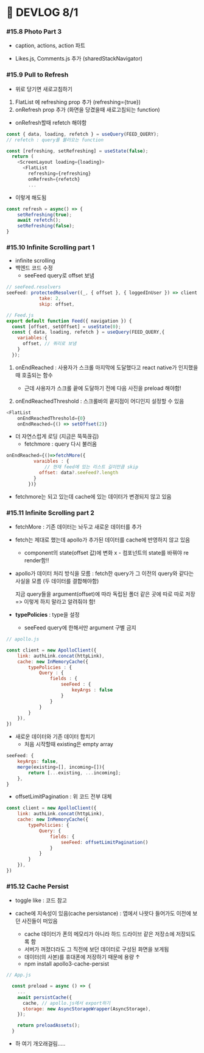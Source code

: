 # 🌴 DEVLOG 8/1

### #15.8 Photo Part 3

- caption, actions, action 파트 

- Likes.js, Comments.js 추가 (sharedStackNavigator)



### #15.9 Pull to Refresh

- 위로 당기면 새로고침하기

1. FlatList 에 refreshing prop 추가 (refreshing={true})
2. onRefresh prop 추가 (화면을 당겼을때 새로고침되는 function)



- onRefresh할때 refetch 해야함

```js
const { data, loading, refetch } = useQuery(FEED_QUERY);
// refetch : query를 불러오는 function

const [refreshing, setRefreshing] = useState(false);
  return (
    <ScreenLayout loading={loading}>
      <FlatList
        refreshing={refreshing}
        onRefresh={refetch}
		...
```

-  이렇게 해도됨

```js
const refresh = async() => {
    setRefreshing(true);
    await refetch();
    setRefreshing(false);
}
```





### #15.10 Infinite Scrolling part 1

- infinite scrolling
- 백엔드 코드 수정
  - seeFeed query로 offset 보냄

```js
// seeFeed.resolvers
seeFeed: protectedResolver((_, { offset }, { loggedInUser }) => client.photo.findMany({
            take: 2,
            skip: offset,
```

```js
// Feed.js
export default function Feed({ navigation }) {
  const [offset, setOffset] = useState(0);
  const { data, loading, refetch } = useQuery(FEED_QUERY,{
    variables:{
      offset, // 쿼리로 보냄
    }
  });
```



1. onEndReached : 사용자가 스크롤 마지막에 도달했다고 react native가 인지했을 때 호출되는 함수
   - 근데 사용자가 스크롤 끝에 도달하기 전에 다음 사진을 preload 해야함!

2. onEndReachedThreshold : 스크롤바의 끝지점이 어디인지 설정할 수 있음

```js
<FlatList
    onEndReachedThreshold={0}
    onEndReached={() => setOffset(2)}
```

- 더 자연스럽게 로딩 (지금은 뚝뚝끊김)
  - fetchmore : query 다시 불러옴

```js
onEndReached={()=>fetchMore({
          varaibles : {
              // 현재 feed에 있는 리스트 길이만큼 skip
            offset: data?.seeFeed?.length
          }
        })}
```

- fetchmore는 되고 있는데 cache에 있는 데이터가 변경되지 않고 있음



### #15.11 Infinite Scrolling part 2

- fetchMore : 기존 데이터는 놔두고 새로운 데이터를 추가
- fetch는 제대로 했는데 apollo가 추가된 데이터를 cache에 반영하지 않고 있음
  - component의 state(offset 값)에 변화 x - 컴포넌트의 state를 바꿔야 re render함!!

- apollo가 데이터 처리 방식을 모름 : fetch한 query가 그 이전의 query와 같다는 사실을 모름 (두 데이터를 결합해야함) 

  지금 query들을 argument(offset)에 따라 독립된 폴더 같은 곳에 따로 따로 저장 => 이렇게 하지 말라고 알려줘야 함!  



- **typePolicies** : type을 설정 
  - seeFeed query에 한해서만 argument 구별 금지

```js
// apollo.js

const client = new ApolloClient({
    link: authLink.concat(httpLink),
    cache: new InMemoryCache({
        typePolicies : {
            Query : {
                fields : {
                    seeFeed : {
                        keyArgs : false
                    }
                }
            }
        }
    }),
})
```

- 새로운 데이터와 기존 데이터 합치기
  - 처음 시작할때 existing은 empty array

```js
seeFeed: {
    keyArgs: false,
	merge(existing=[], incoming=[]){
        return [...existing, ...incoming];
	},
}
```



- offsetLimitPagination : 위 코드 전부 대체

```js
const client = new ApolloClient({
    link: authLink.concat(httpLink),
    cache: new InMemoryCache({
        typePolicies: {
            Query: {
                fields: {
                    seeFeed: offsetLimitPagination()
                }
            }
        }
    }),
})
```



### #15.12 Cache Persist

- toggle like : 코드 참고



- cache에 지속성이 있음(cache persistance) : 앱에서 나왓다 들어가도 이전에 보던 사진들이 떠있음
  - cache 데이터가 폰의 메모리가 아니라 하드 드라이브 같은 저장소에 저장되도록 함
  - 서버가 꺼졌더라도 그 직전에 보던 데이터로 구성된 화면을 보게됨
  - 데이터(의 사본)를 휴대폰에 저장하기 때문에 용량 ↑
  - npm install apollo3-cache-persist

```js
// App.js

  const preload = async () => {
    ...
    await persistCache({
      cache, // apollo.js에서 export하기
      storage: new AsyncStorageWrapper(AsyncStorage),
    });

    return preloadAssets();
  }
```

- 하 여기 개오래걸림.....
